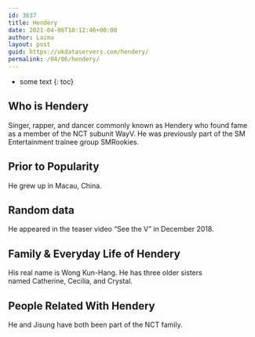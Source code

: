 ```yaml
---
id: 3637
title: Hendery
date: 2021-04-06T10:12:46+00:00
author: Laima
layout: post
guid: https://ukdataservers.com/hendery/
permalink: /04/06/hendery/
---
```


* some text
{: toc}


## Who is Hendery
                  
                  
                  
Singer, rapper, and dancer commonly known as Hendery who found fame as a member of the NCT subunit WayV. He was previously part of the SM Entertainment trainee group SMRookies. 
                  
              
            
              
            
                
                
                
## Prior to Popularity
                  
                  
                  
He grew up in Macau, China. 
                  
              
            
              
            
                
                
                
## Random data
                  
                  
                  
He appeared in the teaser video &#8220;See the V&#8221; in December 2018.
                  
              
            
              
            
                
                
                
## Family & Everyday Life of Hendery
                  
                  
                  
His real name is Wong Kun-Hang. He has three older sisters named Catherine, Cecilia, and Crystal.
                  
              
            
              
            
                
                
                
## People Related With Hendery
                  
                  
                  
He and Jisung have both been part of the NCT family. 
                  
              
            
              
            
                
              
            
              
              
            
            
              
            
          
          
          